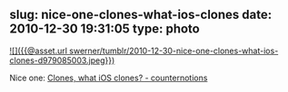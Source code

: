 slug: nice-one-clones-what-ios-clones
date: 2010-12-30 19:31:05
type: photo
---

[![]({{@asset.url swerner/tumblr/2010-12-30-nice-one-clones-what-ios-clones-d979085003.jpeg}})](http://counternotions.com/2010/12/29/clones/)

Nice one: [Clones, what iOS clones? - counternotions](http://counternotions.com/2010/12/29/clones/)
